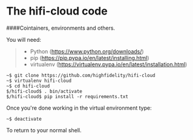 The hifi-cloud code
===================

####Cointainers, environments and others.

You will need:

> - Python (https://www.python.org/downloads/)
> - pip (https://pip.pypa.io/en/latest/installing.html)
> - virtualenv (https://virtualenv.pypa.io/en/latest/installation.html)

```
~$ git clone https://github.com/highfidelity/hifi-cloud
~$ virtualenv hifi-cloud
~$ cd hifi-cloud
$/hifi-cloud$ . bin/activate
$/hifi-cloud$ pip install -r requirements.txt
```

Once you're done working in the virtual environment type:

```
~$ deactivate
```

To return to your normal shell.

